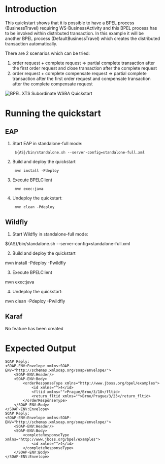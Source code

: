 Introduction
============
This quickstart shows that it is possible to have a BPEL process (BusinessTravel) requiring WS-BusinessActivity and this BPEL process has to be invoked within distributed transaction. In this example it will be another BPEL process (DefaultBusinessTravel) which creates the distributed transaction automatically.

There are 2 scenarios which can be tried:

1) order request + complete request => partial complete transaction after the first order request and close transaction after the complete request
2) order request + complete compensate request => partial complete transaction after the first order request and compensate transaction after the complete compensate request

![BPEL XTS Subordinate WSBA Quickstart](https://github.com/jboss-switchyard/quickstarts/raw/master/bpel-service/xts_subordinate_wsba/bpel-xts-subordinate-wsba.jpg)

Running the quickstart
======================

EAP
----------
1. Start EAP in standalone-full mode:

        ${AS}/bin/standalone.sh --server-config=standalone-full.xml

2. Build and deploy the quickstart

        mvn install -Pdeploy

3. Execute BPELClient

        mvn exec:java

4. Undeploy the quickstart:
       
        mvn clean -Pdeploy

Wildfly
----------
1. Start Wildfly in standalone-full mode:

${AS}/bin/standalone.sh --server-config=standalone-full.xml

2. Build and deploy the quickstart

mvn install -Pdeploy -Pwildfly

3. Execute BPELClient

mvn exec:java

4. Undeploy the quickstart:

mvn clean -Pdeploy -Pwildfly


Karaf
----------

No feature has been created


Expected Output
===============

```
SOAP Reply:
<SOAP-ENV:Envelope xmlns:SOAP-ENV="http://schemas.xmlsoap.org/soap/envelope/">
    <SOAP-ENV:Header/>
    <SOAP-ENV:Body>
        <orderResponseType xmlns="http://www.jboss.org/bpel/examples">
            <id xmlns="">4</id>
            <fltid xmlns="">Prague/Brno/3/18</fltid>
            <return_fltid xmlns="">Brno/Prague/3/23</return_fltid>
        </orderResponseType>
    </SOAP-ENV:Body>
</SOAP-ENV:Envelope>
SOAP Reply:
<SOAP-ENV:Envelope xmlns:SOAP-ENV="http://schemas.xmlsoap.org/soap/envelope/">
    <SOAP-ENV:Header/>
    <SOAP-ENV:Body>
        <completeResponseType xmlns="http://www.jboss.org/bpel/examples">
            <id xmlns="">4</id>
        </completeResponseType>
    </SOAP-ENV:Body>
</SOAP-ENV:Envelope>
```

